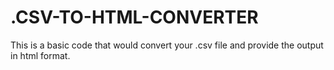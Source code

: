 # .CSV-TO-HTML-CONVERTER
This is a basic code that would convert your .csv file and provide the output in html format.
